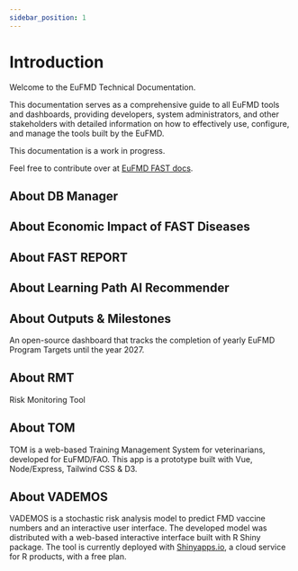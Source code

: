 ```yaml
---
sidebar_position: 1
---
```


# Introduction

Welcome to the EuFMD Technical Documentation.

This documentation serves as a comprehensive guide to all EuFMD tools and dashboards, providing developers, system administrators, and other stakeholders with detailed information on how to effectively use, configure, and manage the tools built by the EuFMD.

This documentation is a work in progress.

Feel free to contribute over at [EuFMD FAST docs](https://github.com/FAOEuFMD/FAST-docs).

## About DB Manager

## About Economic Impact of FAST Diseases

## About FAST REPORT

## About Learning Path AI Recommender

## About Outputs & Milestones

An open-source dashboard that tracks the completion of yearly EuFMD Program Targets until the year 2027.

## About RMT

Risk Monitoring Tool

## About TOM

TOM is a web-based Training Management System for veterinarians, developed for EuFMD/FAO. This app is a prototype built with Vue, Node/Express, Tailwind CSS & D3.

## About VADEMOS

VADEMOS is a stochastic risk analysis model to predict FMD vaccine numbers and an interactive user interface. The developed model was distributed with a web-based interactive interface built with R Shiny package. The tool is currently deployed with [Shinyapps.io](https://www.shinyapps.io), a cloud service for R products, with a free plan.
